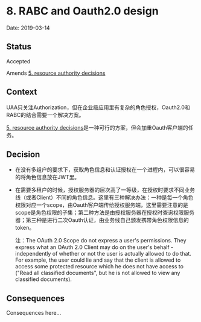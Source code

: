 # 8. RABC and Oauth2.0 design

Date: 2019-03-14

## Status

Accepted

Amends [5. resource authority decisions](0005-resource-authority-decisions.md)

## Context

UAA只关注Authorization，但在企业级应用里有复杂的角色授权，Oauth2.0和RABC的结合需要一个解决方案。

[5. resource authority decisions](0005-resource-authority-decisions.md)是一种可行的方案，但会加重Oauth客户端的任务。

## Decision

- 在没有多组户的要求下，获取角色信息和认证授权在一个进程内，可以很容易的将角色信息放在JWT里。
- 在需要多租户的时候，授权服务器的层次高了一等级，在授权时要求不同业务线（或者Client）不同的角色信息。这里有三种解决办法：一种是每一个角色权限对应一个scope，由Oauth客户端传给授权服务端，这里需要注意的是scope是角色权限的子集；第二种方法是由授权服务器在授权时查询权限服务器；第三种是进行二次Oauth认证，由业务线自己颁发携带角色权限信息的token。
  
  注：The OAuth 2.0 Scope do not express a user's permissions. They express what an OAuth 2.0 Client may do on the user's behalf - independently of whether or not the user is actually allowed to do that. For example, the user could lie and say that the client is allowed to access some protected resource which he does not have access to ("Read all classified documents", but he is not allowed to view any classified documents).


## Consequences

Consequences here...
